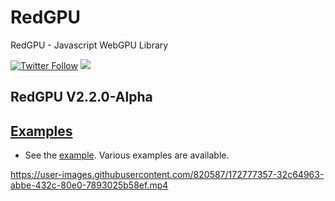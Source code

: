 # RedGPU
RedGPU - Javascript WebGPU Library
<p>
  <a href="https://twitter.com/redcamel15"><img src="https://img.shields.io/twitter/follow/redcamel15.svg?style=social" alt="Twitter Follow" /></a>
  <a href="LICENSE.md"><img src="https://img.shields.io/github/license/sourcerer-io/hall-of-fame.svg?colorB=ff0000"></a>
</p>


## RedGPU V2.2.0-Alpha
## [Examples](https://redcamel.github.io/RedGPU/examples/)
   - See the [example](https://redcamel.github.io/RedGPU/examples/). Various examples are available.

https://user-images.githubusercontent.com/820587/172777357-32c64963-abbe-432c-80e0-7893025b58ef.mp4
